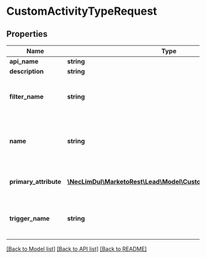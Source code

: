 # CustomActivityTypeRequest

## Properties
Name | Type | Description | Notes
------------ | ------------- | ------------- | -------------
**api_name** | **string** |  | 
**description** | **string** |  | [optional] 
**filter_name** | **string** | Human-readable name of the associated filter | 
**name** | **string** | Human-readable display name of the activity type | 
**primary_attribute** | [**\NecLimDul\MarketoRest\Lead\Model\CustomActivityTypeAttribute**](CustomActivityTypeAttribute.md) | Primary attribute of the activity type | 
**trigger_name** | **string** | Human-readable name of the associated trigger | 

[[Back to Model list]](../README.md#documentation-for-models) [[Back to API list]](../README.md#documentation-for-api-endpoints) [[Back to README]](../README.md)


